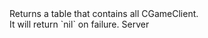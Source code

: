 <function name="GetAll" parent="gameserver" type="libraryfunc">
	<description>
		Returns a table that contains all <page text="CGameClients">CGameClient</page>.<br>
		It will return `nil` on failure.  
		<added version="0.7"></added>
	</description>
	<realm>Server</realm>
	<rets>
		<ret name="clients" type="table"></ret>
	</rets>
</function>